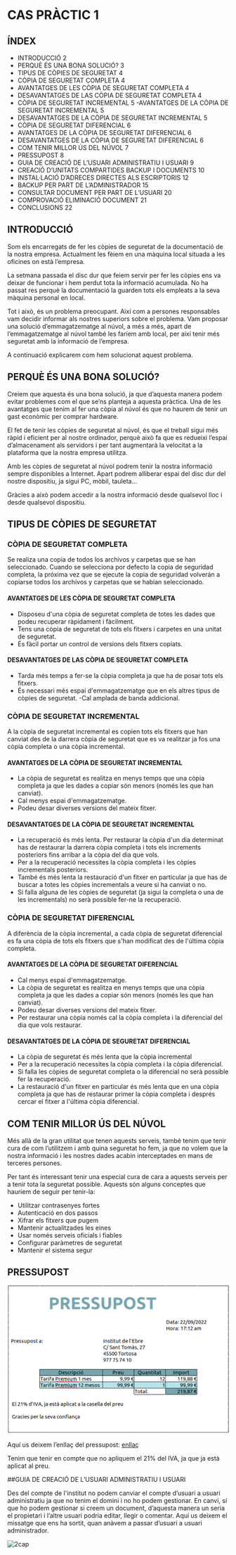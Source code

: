 # CAS PRÀCTIC 1

## ÍNDEX

- INTRODUCCIÓ	2
- PERQUÈ ÉS UNA BONA SOLUCIÓ?	3
- TIPUS DE CÒPIES DE SEGURETAT	4
- CÒPIA DE SEGURETAT COMPLETA	4
- AVANTATGES DE LES CÒPIA DE SEGURETAT COMPLETA	4
- DESAVANTATGES DE LAS CÒPIA DE SEGURETAT COMPLETA	4
- CÒPIA DE SEGURETAT INCREMENTAL	5
 -AVANTATGES DE LA CÒPIA DE SEGURETAT INCREMENTAL	5
- DESAVANTATGES DE LA CÒPIA DE SEGURETAT INCREMENTAL	5
- CÒPIA DE SEGURETAT DIFERENCIAL	6
- AVANTATGES DE LA CÒPIA DE SEGURETAT DIFERENCIAL	6
- DESAVANTATGES DE LA CÒPIA DE SEGURETAT DIFERENCIAL	6
- COM TENIR MILLOR ÚS DEL NÚVOL	7
- PRESSUPOST	8
- GUIA DE CREACIÓ DE L’USUARI ADMINISTRATIU I USUARI	9
- CREACIÓ D’UNITATS COMPARTIDES BACKUP I DOCUMENTS	10
- INSTAL·LACIÓ D’ADRECES DIRECTES ALS ESCRIPTORIS	12
- BACKUP PER PART DE L’ADMINISTRADOR	15
- CONSULTAR DOCUMENT PER PART DE L’USUARI	20
- COMPROVACIÓ ELIMINACIÓ DOCUMENT	21
- CONCLUSIONS	22

## INTRODUCCIÓ

Som els encarregats de fer les còpies de seguretat de la documentació de la nostra empresa. Actualment les fèiem en una màquina local situada a les oficines on està l’empresa.

La setmana passada el disc dur que feiem servir per fer les còpies ens va deixar de funcionar i hem perdut tota la informació acumulada. No ha passat res perquè la documentació la guarden tots els empleats a la seva màquina personal en local.

Tot i això, és un problema preocupant. Així com a persones responsables vam decidir informar als nostres superiors sobre el problema. Vam proposar una solució d’emmagatzematge al núvol, a més a més, apart de l’emmagatzematge al núvol també les faríem amb local, per així tenir més seguretat amb la informació de l’empresa.

A continuació explicarem com hem solucionat aquest problema.

## PERQUÈ ÉS UNA BONA SOLUCIÓ? 

Creiem que aquesta és una bona solució, ja que d’aquesta manera podem evitar problemes com el que se’ns planteja a aquesta pràctica. Una de les avantatges que tenim al fer una còpia al núvol és que no haurem de tenir un gast econòmic per comprar hardware.

El fet de tenir les còpies de seguretat al núvol, és que el treball sigui més ràpid i eficient per al nostre ordinador, perquè això fa que es redueixi l’espai d’almacenament als servidors i per tant augmentarà la velocitat a la plataforma que la nostra empresa utilitza.

Amb les còpies de seguretat al núvol podrem tenir la nostra informació sempre disponibles a Internet. Apart podrem alliberar espai del disc dur del nostre dispositiu, ja sigui PC, mòbil, tauleta…

Gràcies a això podem accedir a la nostra informació desde qualsevol lloc i desde qualsevol dispositiu.

## TIPUS DE CÒPIES DE SEGURETAT

### CÒPIA DE SEGURETAT COMPLETA

Se realiza una copia de todos los archivos y carpetas que se han seleccionado. Cuando se selecciona por defecto la copia de seguridad completa, la próxima vez que se ejecute la copia de seguridad volverán a copiarse todos los archivos y carpetas que se habían seleccionado.

#### AVANTATGES DE LES CÒPIA DE SEGURETAT COMPLETA

- Disposeu d'una còpia de seguretat completa de totes les dades que podeu recuperar ràpidament i fàcilment.
- Tens una còpia de seguretat de tots els fitxers i carpetes en una unitat de seguretat.
- És fàcil portar un control de versions dels fitxers copiats.

#### DESAVANTATGES DE LAS CÒPIA DE SEGURETAT COMPLETA

- Tarda més temps a fer-se la còpia completa ja que ha de posar tots els fitxers.
- És necessari més espai d'emmagatzematge que en els altres tipus de còpies de seguretat.
-Cal amplada de banda addicional.


### CÒPIA DE SEGURETAT INCREMENTAL

A la còpia de seguretat incremental es copien tots els fitxers que han canviat des de la darrera còpia de seguretat que es va realitzar ja fos una còpia completa o una còpia incremental.

#### AVANTATGES DE LA CÒPIA DE SEGURETAT INCREMENTAL

- La còpia de seguretat es realitza en menys temps que una còpia completa ja que les dades a copiar són menors (només les que han canviat).
- Cal menys espai d'emmagatzematge.
- Podeu desar diverses versions del mateix fitxer.

#### DESAVANTATGES DE LA CÒPIA DE SEGURETAT INCREMENTAL

- La recuperació és més lenta. Per restaurar la còpia d'un dia determinat has de restaurar la darrera còpia completa i tots els increments posteriors fins arribar a la còpia del dia que vols.
- Per a la recuperació necessites la còpia completa i les còpies incrementals posteriors.
- També és més lenta la restauració d'un fitxer en particular ja que has de buscar a totes les còpies incrementals a veure si ha canviat o no.
- Si falla alguna de les còpies de seguretat (ja sigui la completa o una de les incrementals) no serà possible fer-ne la recuperació.


### CÒPIA DE SEGURETAT DIFERENCIAL

A diferència de la còpia incremental, a cada còpia de seguretat diferencial es fa una còpia de tots els fitxers que s'han modificat des de l'última còpia completa.

#### AVANTATGES DE LA CÒPIA DE SEGURETAT DIFERENCIAL
- Cal menys espai d'emmagatzematge.
- La còpia de seguretat es realitza en menys temps que una còpia completa ja que les dades a copiar són menors (només les que han canviat).
- Podeu desar diverses versions del mateix fitxer.
- Per restaurar una còpia només cal la còpia completa i la diferencial del dia que vols restaurar.

#### DESAVANTATGES DE LA CÒPIA DE SEGURETAT DIFERENCIAL
- La còpia de seguretat és més lenta que la còpia incremental
- Per a la recuperació necessites la còpia completa i la còpia diferencial.
- Si falla les còpies de seguretat completa o la diferencial no serà possible fer la recuperació.
- La restauració d'un fitxer en particular és més lenta que en una còpia completa ja que has de restaurar primer la còpia completa i després cercar el fitxer a l'última còpia diferencial.

## COM TENIR MILLOR ÚS DEL NÚVOL 

Més allà de la gran utilitat que tenen aquests serveis, també tenim que tenir cura de com l’utilitzem i amb quina seguretat ho fem, ja que no volem que la nostra informació i les nostres dades acabin interceptades en mans de terceres persones. 

Per tant és interessant tenir una especial cura de cara a aquests serveis per a tenir tota la seguretat possible. Aquests són alguns conceptes que hauriem de seguir per tenir-la:

- Utilitzar contrasenyes fortes
- Autenticació en dos passos
- Xifrar els fitxers que pugem
- Mantenir actualitzades les eines
- Usar només serveis oficials i fiables
- Configurar paràmetres de seguretat
- Mantenir el sistema segur

## PRESSUPOST

![1cap](1CAP.png)

Aquí us deixem l’enllaç del pressupost: 	[enllaç](https://www.example.com)

Tenim que tenir en compte que no apliquem el 21% del IVA, ja que ja està aplicat al preu.


##GUIA DE CREACIÓ DE L’USUARI ADMINISTRATIU I USUARI

Des del compte de l'institut no podem canviar el compte d’usuari a usuari administratiu ja que no tenim el domini i no ho podem gestionar. En canvi, sí que ho podem gestionar si creem un document, d’aquesta manera un seria el propietari i l’altre usuari podria editar, llegir o comentar. Aquí us deixem el missatge que ens ha sortit, quan anàvem a passar d’usuari a usuari administrador. 

![2cap](2CAP.png)

